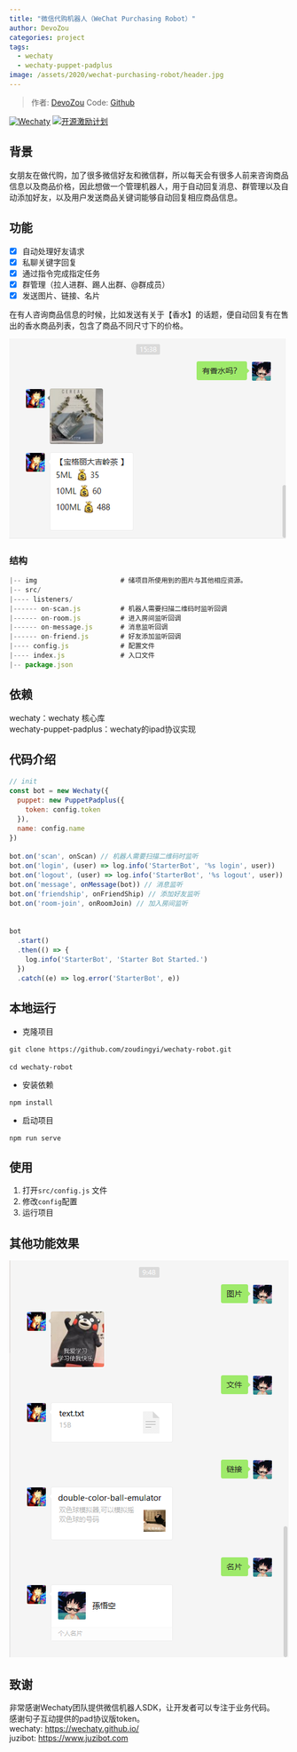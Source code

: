 ```yaml
---
title: "微信代购机器人（WeChat Purchasing Robot）"
author: DevoZou
categories: project
tags:
  - wechaty
  - wechaty-puppet-padplus
image: /assets/2020/wechat-purchasing-robot/header.jpg
---
```


> 作者: [DevoZou](https://github.com/zoudingyi/)
> Code: [Github](https://github.com/zoudingyi/wechaty-robot)

[![Wechaty](https://img.shields.io/badge/Powered%20By-Wechaty-green.svg#align=left&display=inline&height=20&margin=%5Bobject%20Object%5D&originHeight=20&originWidth=132&status=done&style=none&width=132)](https://github.com/wechaty/wechaty)
[![开源激励计划](https://img.shields.io/badge/Wechaty-%E5%BC%80%E6%BA%90%E6%BF%80%E5%8A%B1%E8%AE%A1%E5%88%92-green.svg#align=left&display=inline&height=20&margin=%5Bobject%20Object%5D&originHeight=20&originWidth=134&status=done&style=none&width=134)](https://github.com/juzibot/Welcome/wiki/Everything-about-Wechaty)

## 背景

女朋友在做代购，加了很多微信好友和微信群，所以每天会有很多人前来咨询商品信息以及商品价格，因此想做一个管理机器人，用于自动回复消息、群管理以及自动添加好友，以及用户发送商品关键词能够自动回复相应商品信息。

## 功能

- [x] 自动处理好友请求
- [x] 私聊关键字回复
- [x] 通过指令完成指定任务
- [x] 群管理（拉人进群、踢人出群、@群成员）
- [x] 发送图片、链接、名片

在有人咨询商品信息的时候，比如发送有关于【香水】的话题，便自动回复有在售出的香水商品列表，包含了商品不同尺寸下的价格。

![效果图](/assets/2020/wechat-purchasing-robot/sell.png)

### 结构

```js
|-- img                     # 储项目所使用到的图片与其他相应资源。
|-- src/
|---- listeners/
|------ on-scan.js          # 机器人需要扫描二维码时监听回调
|------ on-room.js          # 进入房间监听回调
|------ on-message.js       # 消息监听回调
|------ on-friend.js        # 好友添加监听回调
|---- config.js             # 配置文件
|---- index.js              # 入口文件
|-- package.json
```

## 依赖

wechaty：wechaty 核心库  
wechaty-puppet-padplus：wechaty的ipad协议实现

## 代码介绍

```javascript
// init
const bot = new Wechaty({
  puppet: new PuppetPadplus({
    token: config.token
  }),
  name: config.name
})

bot.on('scan', onScan) // 机器人需要扫描二维码时监听
bot.on('login', (user) => log.info('StarterBot', '%s login', user))
bot.on('logout', (user) => log.info('StarterBot', '%s logout', user))
bot.on('message', onMessage(bot)) // 消息监听
bot.on('friendship', onFriendShip) // 添加好友监听
bot.on('room-join', onRoomJoin) // 加入房间监听


bot
  .start()
  .then(() => {
    log.info('StarterBot', 'Starter Bot Started.')
  })
  .catch((e) => log.error('StarterBot', e))

```

## 本地运行

- 克隆项目

```shell
git clone https://github.com/zoudingyi/wechaty-robot.git

cd wechaty-robot
```

- 安装依赖

```shell
npm install
```

- 启动项目

```shell
npm run serve
```

## 使用

1. 打开`src/config.js` 文件
2. 修改`config`配置
3. 运行项目

## 其他功能效果

![效果图](/assets/2020/wechat-purchasing-robot/chat.png)

## 致谢

非常感谢Wechaty团队提供微信机器人SDK，让开发者可以专注于业务代码。  
感谢句子互动提供的pad协议版token。  
wechaty: <https://wechaty.github.io/>  
juzibot: <https://www.juzibot.com>
